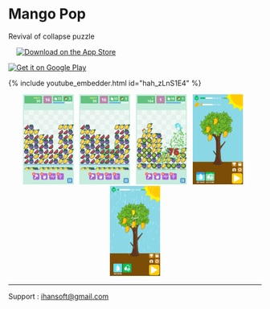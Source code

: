 # Mango Pop

Revival of collapse puzzle

<span style='padding: 16px'><a href='https://apps.apple.com/app/mango-pop/id1586085421'><img alt='Download on the App Store' src='https://upload.wikimedia.org/wikipedia/commons/3/3c/Download_on_the_App_Store_Badge.svg' width='208'/></a></span>

<a href='https://play.google.com/store/apps/details?id=com.iHan.MangoPop'><img alt='Get it on Google Play' src='https://play.google.com/intl/en_us/badges/static/images/badges/en_badge_web_generic.png' width='240'/></a>

{% include youtube_embedder.html id="hah_zLnS1E4" %}

<!--img src="FeatureGraphic.png" alt="'Feature Graphic"/-->

<p align="center">
  <img alt="Screenshot" src="1242x2208bb.png" width="20%">
  &nbsp;
  <img alt="Screenshot" src="1242x2208bb-3.png" width="20%">
  &nbsp;
  <img alt="Screenshot" src="1242x2208bb-5.png" width="20%">
  &nbsp;
  <img alt="Screenshot" src="1242x2208bb-2.png" width="20%">
  &nbsp;
  <img alt="Screenshot" src="1242x2208bb-4.png" width="20%">
</p>

---

Support : ihansoft@gmail.com
